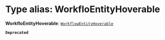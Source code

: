# Type alias: WorkfloEntityHoverable

**WorkfloEntityHoverable**: [`WorkflowEntityHoverable`](/auto-docs/free-layout-editor/types/WorkflowEntityHoverable.md)

**`Deprecated`**

